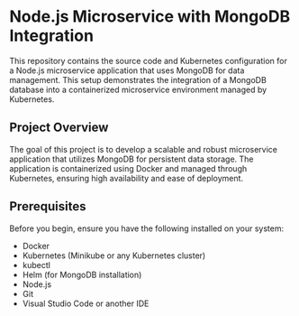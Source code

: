 # Node.js Microservice with MongoDB Integration

This repository contains the source code and Kubernetes configuration for a Node.js microservice application that uses MongoDB for data management. This setup demonstrates the integration of a MongoDB database into a containerized microservice environment managed by Kubernetes.

## Project Overview

The goal of this project is to develop a scalable and robust microservice application that utilizes MongoDB for persistent data storage. The application is containerized using Docker and managed through Kubernetes, ensuring high availability and ease of deployment.

## Prerequisites

Before you begin, ensure you have the following installed on your system:
- Docker
- Kubernetes (Minikube or any Kubernetes cluster)
- kubectl
- Helm (for MongoDB installation)
- Node.js
- Git
- Visual Studio Code or another IDE

